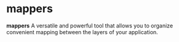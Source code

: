 # mappers <!-- omit in toc -->

**mappers** A versatile and powerful tool that allows you to organize convenient mapping between the layers of your application.